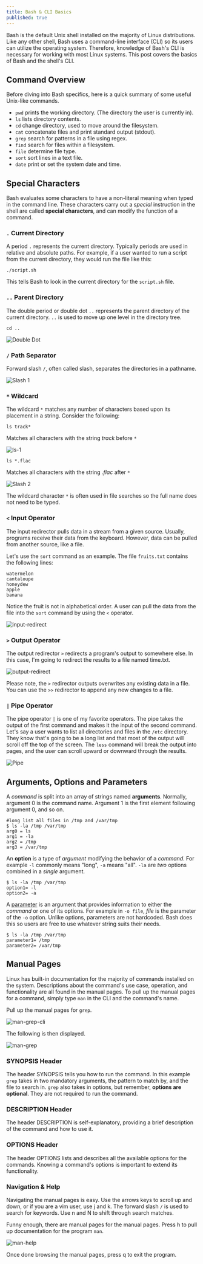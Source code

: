 ```yaml
---
title: Bash & CLI Basics
published: true
---
```


Bash is the default Unix shell installed on the majority of Linux distributions. Like any other shell, Bash uses a command-line interface (CLI) so its users can utilize the operating system. Therefore, knowledge of Bash's CLI is necessary for working with most Linux systems. This post covers the basics of Bash and the shell's CLI. 

## Command Overview
Before diving into Bash specifics, here is a quick summary of some useful Unix-like commands. 
- ```pwd``` prints the working directory. (The directory the user is currently in).
- ```ls``` lists directory contents. 
- ```cd``` change directory, used to move around the filesystem.
-  ```cat``` concatenate files and print standard output (stdout).
- ```grep``` search for patterns in a file using regex. 
- ```find``` search for files within a filesystem. 
- ```file``` determine file type.
- ```sort``` sort lines in a text file.
- ```date``` print or set the system date and time.

## Special Characters
Bash evaluates some characters to have a non-literal meaning when typed in the command line. These characters carry out a *special* instruction in the shell are called **special characters**, and can modify the function of a command.  

### ```.``` Current Directory
A period ```.``` represents the current directory. Typically periods are used in relative and absolute paths. For example, if a user wanted to run a script from the current directory, they would run the file like this:

```
./script.sh
```
This tells Bash to look in the current directory for the ```script.sh``` file. 
### ```..``` Parent Directory
The double period or double dot ```..``` represents the parent directory of the current directory. ```..``` is used to move up one level in the directory tree.

```
cd ..
```
![Double Dot](photos/Bash&CLI/doubledot.png)

### ```/``` Path Separator
Forward slash ```/```, often called slash, separates the directories in a pathname.

![Slash 1](photos/Bash&CLI/slash.png)

### ```*``` Wildcard
The wildcard ```*``` matches any number of characters based upon its placement in a string. Consider the following:

```
ls track*
```
Matches all characters with the string *track* before ```*```

![ls-1](photos/Bash&CLI/ls-1.png)

```
ls *.flac
```
Matches all characters with the string *.flac* after ```*```

![Slash 2](photos/Bash&CLI/slash-2.png)

The wildcard character ``` * ``` is often used in file searches so the full name does not need to be typed.

### ```<```  Input Operator
The input redirector pulls data in a stream from a given source. Usually, programs receive their data from the keyboard. However, data can be pulled from another source, like a file.

Let's use the ```sort``` command as an example. The file ```fruits.txt``` contains the following lines:

```
watermelon
cantaloupe
honeydew
apple
banana
``` 
Notice the fruit is not in alphabetical order. A user can pull the data from the file into the ``` sort ``` command by using the ``` < ``` operator.

![input-redirect](photos/Bash&CLI/input-redirect.png)

### ```>``` Output Operator
The output redirector ```>``` redirects a program's output to somewhere else. In this case, I'm going to redirect the results to a file named time.txt.

![output-redirect](photos/Bash&CLI/output-redirect.png)

Please note, the ```>``` redirector outputs overwrites any existing data in a file. You can use the ``` >> ``` redirector to append any new changes to a file.

### ```|``` Pipe Operator
The pipe operator ```|``` is one of my favorite operators. The pipe takes the output of the first command and makes it the input of the second command. Let's say a user wants to list all directories and files in the ```/etc``` directory. They know that's going to be a long list and that most of the output will scroll off the top of the screen. The ```less``` command will break the output into pages, and the user can scroll upward or downward through the results.   

![Pipe](photos/Bash&CLI/pipe.png)



## Arguments, Options and Parameters
A *command* is split into an array of strings named **arguments**. Normally, argument 0 is the command name. Argument 1 is the first element following argument 0, and so on.

```
#long list all files in /tmp and /var/tmp
$ ls -la /tmp /var/tmp 
arg0 = ls
arg1 = -la
arg2 = /tmp
arg3 = /var/tmp
```

An **option** is a type of *argument* modifying the behavior of a *command*. For example ```-l``` commonly means "long", ```-a``` means "all". ```-la``` are *two* options combined in a *single* argument.

```
$ ls -la /tmp /var/tmp
option1= -l
option2= -a
```

A [parameter](https://en.wikipedia.org/wiki/Parameter#Computing) is an argument that provides information to either the *command* or one of its options. For example in ```-o file```, *file* is the parameter of the ```-o``` option. Unlike options, parameters are not hardcoded. Bash does this so users are free to use whatever string suits their needs.

```
$ ls -la /tmp /var/tmp
parameter1= /tmp
parameter2= /var/tmp
```

## Manual Pages
Linux has built-in documentation for the majority of commands installed on the system. Descriptions about the command's use case, operation, and functionality are all found in the manual pages. To pull up the manual pages for a command, simply type ``` man ``` in the CLI and the command's name. 

Pull up the manual pages for ```grep```.

![man-grep-cli](photos/Bash&CLI/man-grep-cli.png)

The following is then displayed.

![man-grep](photos/Bash&CLI/man-grep.png)

### SYNOPSIS Header
The header SYNOPSIS tells you how to run the command. In this example 
``` grep ``` takes in two mandatory arguments, the pattern to match by, and the file to search in. ```grep``` also takes in options, but remember, **options are optional**. They are not required to run the command. 

### DESCRIPTION Header
The header DESCRIPTION is self-explanatory, providing a brief description of the command and how to use it.

### OPTIONS Header
The header OPTIONS lists and describes all the available options for the commands. Knowing a command's options is important to extend its functionality. 

### Navigation & Help
Navigating the manual pages is easy.  Use the arrows keys to scroll up and down, or if you are a vim user, use j and k. The forward slash ```/``` is used to search for keywords. Use n and N to shift through search matches. 

Funny enough, there are manual pages for the manual pages. Press h to pull up documentation for the program ```man```. 

![man-help](photos/Bash&CLI/help-man.png)

Once done browsing the manual pages, press q to exit the program.